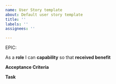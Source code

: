 ```yaml
---
name: User Story template
about: Default user story template
title: ''
labels: ''
assignees: ''

---
```


EPIC: <epic>

As a **role** I can **capability** so that **received benefit**

**Acceptance Criteria**

**Task**
